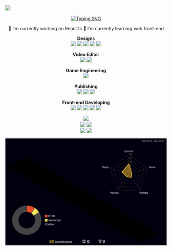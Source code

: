 <img src="https://capsule-render.vercel.app/api?type=venom&color=auto&section=header&text=xeunnie's%20github&fontSize=25px"/>

<div align=center>

<a href="https://git.io/typing-svg"><img src="https://readme-typing-svg.demolab.com?font=Fira+Code&weight=500&pause=1000&color=333333m&background=random&center=true&vCenter=true&multiline=true&random=false&width=480&height=150&lines=Hi+I'm+font-end+Developer+chloe+choi;I'm+working+as+a+web+publisher;also+as+a+UI%2FUX+Designer.;After+enginnering+UI%2FUX++for+years%2C;I'm+learning+front-end+developing" alt="Typing SVG" /></a>

🔭 I’m currently working on React.ts
🌱 I’m currently learning web front-end

<b>Design</b>s <br>
<img src="https://img.shields.io/badge/Adobe%20XD-470137?style=plastic&logo=Adobe%20XD&logoColor=#FF61F6"> <img src="https://img.shields.io/badge/Figma-F24E1E?style=flat&logo=figma&logoColor=white"> <img src="https://img.shields.io/badge/Adobe%20Illustrator-FF9A00?style=social&logo=adobe%20illustrator&logoColor=white"> <img src="https://img.shields.io/badge/Adobe%20Photoshop-31A8FF?style=for-the-badge&logo=Adobe%20Photoshop&logoColor=black"> <img src="https://img.shields.io/badge/Adobe%20InDesign-FF3366?style=for-the-badge&logo=Adobe%20InDesign&logoColor=white"><br>

<b>Video Edito</b>r<br>
<img src="https://img.shields.io/badge/Adobe%20Premiere%20Pro-9999FF?style=for-the-badge&logo=Adobe%20Premiere%20Pro&logoColor=white"> <img src="https://img.shields.io/badge/Adobe%20after%20affects-CF96FD?style=for-the-badge&logo=Adobe%20after%20effects&logoColor=393665">

<b>Game Engineering</b><br>
<img src="https://img.shields.io/badge/Unity-100000?style=for-the-badge&logo=unity&logoColor=white">

<b>Publishing</b><br>
<img src="https://img.shields.io/badge/HTML-239120?style=for-the-badge&logo=html5&logoColor=white"> <img src="https://img.shields.io/badge/CSS-239120?&style=for-the-badge&logo=css3&logoColor=white"> <img src="https://img.shields.io/badge/p5%20js-ED225D?style=for-the-badge&logo=p5dotjs&logoColor=white">

<b>Front-end Developing</b><br>
<img src="https://img.shields.io/badge/React-20232A?style=for-the-badge&logo=react&logoColor=61DAFB"> <img src="https://img.shields.io/badge/TypeScript-007ACC?style=for-the-badge&logo=typescript&logoColor=white"> <img src="https://img.shields.io/badge/Vue.js-35495E?style=for-the-badge&logo=vue.js&logoColor=4FC08D"> <img src="https://img.shields.io/badge/JavaScript-F7DF1E?style=for-the-badge&logo=JavaScript&logoColor=white"> <img src="https://img.shields.io/badge/jQuery-0769AD?style=for-the-badge&logo=jquery&logoColor=white">
 
![](https://github-profile-summary-cards.vercel.app/api/cards/profile-details?username=xeunnie&theme=nord_bright) <br>
![](https://github-profile-summary-cards.vercel.app/api/cards/repos-per-language?username=xeunnie&theme=nord_bright)
![](https://github-profile-summary-cards.vercel.app/api/cards/most-commit-language?username=xeunnie&theme=nord_bright) <br>
![](https://github-profile-summary-cards.vercel.app/api/cards/stats?username=xeunnie&theme=nord_bright)
![](https://github-profile-summary-cards.vercel.app/api/cards/productive-time?username=xeunnie&theme=nord_bright)


![](./profile-3d-contrib/profile-night-rainbow.svg)

</div>
